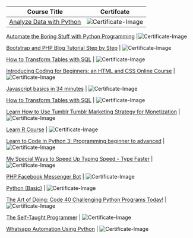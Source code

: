 Course Title | Certifcate
------------ | -------------
[Analyze Data with Python](https://www.codecademy.com/learn/paths/analyze-data-with-python) | ![Certificate-Image](https://github.com/MJK618/Licenses-Certifications/blob/master/Courses/Analyze%20Data%20with%20Python/Analyze%20Data%20with%20Python-1.png)

[Automate the Boring Stuff with Python Programming](https://www.udemy.com/certificate/UC-6bfe6def-d852-4fa6-b6de-a8e537c37134/) |![Certificate-Image](https://github.com/MJK618/Licenses-Certifications/blob/master/Courses/Automate%20the%20Boring%20Stuff%20with%20Python%20Programming/Automate%20The%20Boring%20Stuff%20with%20Pyhton.jpg)

[Bootstrap and PHP Blog Tutorial Step by Step](https://www.bitdegree.org/course/php-blog-tutorial) | ![Certificate-Image](https://github.com/MJK618/Licenses-Certifications/blob/master/Courses/Bootstrap%20and%20PHP%20Blog%20Tutorial%20Step%20by%20Step/bitdegree-certificate-875283%20(3)-1.png)

[How to Transform Tables with SQL](https://www.codecademy.com/learn/sql-table-transformation) | ![Certificate-Image](https://github.com/MJK618/Licenses-Certifications/blob/master/Courses/How%20To%20Transform%20Tables%20with%20SQL/How%20To%20Transform%20Tables%20with%20SQL1024_1.png)

[Introducing Coding for Beginners: an HTML and CSS Online Course](https://www.bitdegree.org/user/course/coding-for-beginners-space-doggos) | ![Certificate-Image](https://github.com/MJK618/Licenses-Certifications/blob/master/Courses/Introducing%20Coding%20for%20Beginners%20an%20HTML%20and%20CSS%20Online%20Course/bitdegree-certificate-875283%20(2)-1.png)

[Javascript basics in 34 minutes](https://www.udemy.com/certificate/UC-43a21787-7892-439b-b7ed-5480f1f2a64b/) | ![Certificate-Image](https://github.com/MJK618/Licenses-Certifications/blob/master/Courses/Javascript%20basics%20in%2034%20minutes/UC-43a21787-7892-439b-b7ed-5480f1f2a64b.jpg)

[How to Transform Tables with SQL](https://www.codecademy.com/learn/data-processing-pandas) | ![Certificate-Image](https://github.com/MJK618/Licenses-Certifications/blob/master/Courses/Learn%20Data%20Analysis%20with%20Pandas%20Course/Learn%20Data%20Analysis%20with%20Pandas%20Course-1.png)

[Learn How to Use Tumblr Tumblr Marketing Strategy for Monetization](https://www.bitdegree.org/course/how-to-use-tumblr) | ![Certificate-Image](https://github.com/MJK618/Licenses-Certifications/blob/master/Courses/Learn%20How%20to%20Use%20Tumblr%20Tumblr%20Marketing%20Strategy%20for%20Monetization/bitdegree-certificate-875283-1.png)

[Learn R Course](https://www.codecademy.com/learn/learn-r) | ![Certificate-Image](https://github.com/MJK618/Licenses-Certifications/blob/master/Courses/Learn%20R/Learn%20R-1.png)

[Learn to Code in Python 3: Programming beginner to advanced](https://www.udemy.com/certificate/UC-69496bd5-331e-48a9-a136-734cf18ea4e3/) | ![Certificate-Image](https://github.com/MJK618/Licenses-Certifications/blob/master/Courses/Learn%20to%20Code%20in%20Python%203%20Programming%20beginner%20to%20advanced/UC-69496bd5-331e-48a9-a136-734cf18ea4e3.jpg)

[My Special Ways to Speed Up Typing Speed - Type Faster](https://www.udemy.com/certificate/UC-c1afaec9-0047-421d-be27-7b47c8e900ed/) | ![Certificate-Image](https://github.com/MJK618/Licenses-Certifications/blob/master/Courses/My%20Special%20Ways%20to%20Speed%20Up%20Typing%20Speed%20-%20Type%20Faster/UC-c1afaec9-0047-421d-be27-7b47c8e900ed.jpg)

[PHP Facebook Messenger Bot](https://www.bitdegree.org/user/course/php-facebook-messenger-bot) | ![Certificate-Image](https://github.com/MJK618/Licenses-Certifications/blob/master/Courses/PHP%20Facebook%20Messenger%20Bot/bitdegree-certificate-875283%20(1)-1.png)

[Python (Basic)](https://www.hackerrank.com/skills-verification/python_basic) | ![Certificate-Image](https://github.com/MJK618/Licenses-Certifications/blob/master/Courses/Python%20Basic/Python%20Basic.png) 

[The Art of Doing: Code 40 Challenging Python Programs Today!](https://www.udemy.com/certificate/UC-8cc771d4-a77a-45d2-be3a-48df845aeba5/) | ![Certificate-Image](https://github.com/MJK618/Licenses-Certifications/blob/master/Courses/The%20Art%20of%20Doing%20Code%2040%20Challenging%20Python%20Programs%20Today!/UC-8cc771d4-a77a-45d2-be3a-48df845aeba5.jpg)

[The Self-Taught Programmer](https://www.udemy.com/certificate/UC-67a9f79a-f4c4-438a-bb80-d5f244a269cc/) | ![Certificate-Image](https://github.com/MJK618/Licenses-Certifications/blob/master/Courses/The%20Self-Taught%20Programmer/UC-67a9f79a-f4c4-438a-bb80-d5f244a269cc.jpg)

[Whatsapp Automation Using Python](https://www.udemy.com/certificate/UC-de7acc2b-d369-475d-b349-cd5d0a4697d7/) | ![Certificate-Image](https://github.com/MJK618/Licenses-Certifications/blob/master/Courses/Whatsapp%20Automation%20Using%20Python/UC-de7acc2b-d369-475d-b349-cd5d0a4697d7.jpg)

